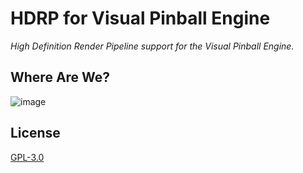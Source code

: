 # HDRP for Visual Pinball Engine

*High Definition Render Pipeline support for the Visual Pinball Engine.*

## Where Are We?

![image](https://user-images.githubusercontent.com/70426/102674479-73491000-4196-11eb-8f7f-68b5d21cdf7e.png)

## License

[GPL-3.0](LICENSE)

